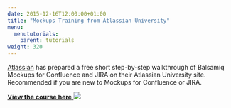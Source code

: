 ```yaml
---
date: 2015-12-16T12:00:00+01:00
title: "Mockups Training from Atlassian University"
menu:
  menututorials:
    parent: tutorials
weight: 320
---
```


[Atlassian](https://www.atlassian.com/) has prepared a free short step-by-step walkthrough of Balsamiq Mockups for Confluence and JIRA on their Atlassian University site. Recommended if you are new to Mockups for Confluence or JIRA.

[**View the course here**
![](http://media.balsamiq.com/img/support/tutorials/atlassianu/atlassian-u.png)](https://university.atlassian.com/uac/2.0/courses/marketplace/balsamiq/v2)